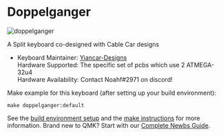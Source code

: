 # Doppelganger

![doppelganger](https://i.imgur.com/5eALJBf.png)

A Split keyboard co-designed with Cable Car designs 

* Keyboard Maintainer: [Yiancar-Designs](https://github.com/yiancar)  
Hardware Supported: The specific set of pcbs which use 2 ATMEGA-32u4  
Hardware Availability: Contact Noahf#2971 on discord!

Make example for this keyboard (after setting up your build environment):

    make doppelganger:default

See the [build environment setup](https://docs.qmk.fm/#/getting_started_build_tools) and the [make instructions](https://docs.qmk.fm/#/getting_started_make_guide) for more information. Brand new to QMK? Start with our [Complete Newbs Guide](https://docs.qmk.fm/#/newbs).
